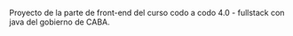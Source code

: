 Proyecto de la parte de front-end del curso codo a codo 4.0 - fullstack con java del gobierno de CABA.

